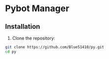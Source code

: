 # Pybot Manager

## Installation

1. Clone the repository:
```bash
git clone https://github.com/Blue51410/py.git
cd py
